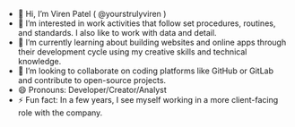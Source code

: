 - 👋 Hi, I’m Viren Patel ( @yourstrulyviren )
- 👀 I’m interested in work activities that follow set procedures, routines, and standards. I also like to work with data and detail.
- 🌱 I’m currently learning about building websites and online apps through their development cycle using my creative skills and technical knowledge. 
- 💞️ I’m looking to collaborate on coding platforms like GitHub or GitLab and contribute to open-source projects.
- 😄 Pronouns: Developer/Creator/Analyst 
- ⚡ Fun fact: In a few years, I see myself working in a more client-facing role with the company.


<!---
yourstrulyviren/yourstrulyviren is a ✨ special ✨ repository because its `README.md` (this file) appears on your GitHub profile.
You can click the Preview link to take a look at your changes.
--->
